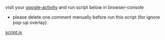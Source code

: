 visit your [google-activity](https://myactivity.google.com/page?hl=ko&utm_medium=web&utm_source=youtube&page=youtube_comments) and run script below in browser-console
* please delete one comment menually before run this script (for ignore pop-up overlay) 

[script.js](https://github.com/shlifedev/delete-all-youtube-comments/blob/main/script.js)
